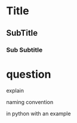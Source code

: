 # Title 

## SubTitle

### Sub Subtitle


# question 

explain 

naming convention 

in python with an example 